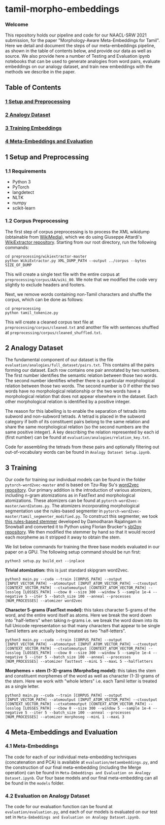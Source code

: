 # tamil-morpho-embeddings

### Welcome
This repository holds our pipeline and code for our NAACL-SRW 2021 submission, for the paper "Morphology-Aware Meta-Embeddings for Tamil". Here we detail and document the steps of our meta-embeddings pipeline, as shown in the table of contents below, and provide our data as well as source. We also provide here a number of Testing and Evaluation ipynb notebooks that can be used to generate analogies from word pairs, evaluate embeddings on our analogy dataset, and train new embeddings with the methods we describe in the paper. 

## Table of Contents

### [1 Setup and Preprocessing](#preprocessing)
### [2 Analogy Dataset](#dataset)
### [3 Training Embeddings](#training)
### [4 Meta-Embeddings and Evaluation](#evaluation)

## <a name=preprocessing></a>1 Setup and Preprocessing

### 1.1 Requirements

* Python 3
* PyTorch
* langdetect
* NLTK
* numpy
* scikit-learn

### 1.2 Corpus Preprocessing

The first step of corpus preprocessing is to process the XML wikidump (obtainable from [WikiMedia](https://dumps.wikimedia.org)), which we do using Giuseppe Attardi's [WikiExtractor repository](https://github.com/attardi/wikiextractor). Starting from our root directory, run the following commands:

```
cd preprocessing/wikiextractor-master
python WikiExtractor.py XML_DUMP_PATH --output ../corpus --bytes SIZE_OF_DUMP
```

This will create a single text file with the entire corpus at ```preprocessing/corpus/AA/wiki_00```. We note that we modified the code very slightly to exclude headers and footers.

Next, we remove words containing non-Tamil characters and shuffle the corpus, which can be done as follows:

```
cd preprocessing
python tamil_tokenize.py
```

This will create a cleaned corpus text file at ```preprocessing/corpus/cleaned.txt``` and another file with sentences shuffled at ```preprocessing/corpus/cleaned_shuffled.txt```.

## <a name=dataset></a>2 Analogy Dataset

The fundamental component of our dataset is the file ```evaluation/analogies/full_dataset/pairs.txt```. This contains all the pairs forming our dataset. Each row contains one pair annotated by two numbers. The first number identifies the semantic relation between those two words. The second number identifies whether there is a particular morphological relation between those two words. The second number is 0 if either the two words have no morphological relationship or the two words have a morphological relation that does not appear elsewhere in the dataset. Each other morphological relation is identified by a positive integer.

The reason for this labelling is to enable the separation of tetrads into subword and non-subword tetrads. A tetrad is placed in the subword category if both of its constituent pairs belong to the same relation and share the same morphological relation (so the second numbers are the same positive integer). A key describing the relation represented by each id (first number) can be found at ```evaluation/analogies/relation_key.txt```.

Code for assembling the tetrads from these pairs and optionally filtering out out-of-vocabulary words can be found in ```Analogy Dataset Setup.ipynb```.

## <a name=training></a>3 Training

Our code for training our individual models can be found in the folder ```pytorch-word2vec-master``` and is based on Tzu-Ray Su's [word2vec repository](https://github.com/ray1007/pytorch-word2vec). Our primary addition is the introduction of various atomizers, including n-gram atomizations as in FastText and morphological atomizations. These atomizers can be found at ```pytorch-word2vec-master/word2atoms.py```. The atomizers incorporating morphological segmentation use the rules-based segmenter in ```pytorch-word2vec-master/tamil_segmenter_modified.py```. To construct this segmenter, we took [this rules-based stemmer](https://github.com/rdamodharan/tamil-stemmer) developed by Damodharan Rajalingam in Snowball and converted it to Python using Florian Brucker's [sbl2py repository](https://github.com/torfsen/sbl2py). We then modified the stemmer by hand so that it would record each morpheme as it stripped it away to obtain the stem.

We list below commands for training the three base models evaluated in our paper on a GPU. The following setup command should be run first:

```python3 setup.py build_ext --inplace```

**Trivial atomization:** this is just standard skipgram word2vec.

```python3 main.py --cuda --train [CORPUS_PATH] --output [INPUT_VECTOR_PATH] --atomoutput [INPUT_ATOM_VECTOR_PATH] --ctxoutput [CONTEXT_VECTOR_PATH] --ctxatomoutput [CONTEXT_ATOM_VECTOR_PATH] --losslog [LOSSES_PATH] --cbow 0 --size 300 --window 5 --sample 1e-4 --negative 5 --iter 5 --batch_size 100 --anneal --processes [NUM_PROCESSES] --atomizer word2vec```

**Character 5-grams (FastText model):** this takes character 5-grams of the word, and the entire word itself as atoms. Here we break the word down into "half-letters" when taking n-grams i.e. we break the word down into its full Unicode representation so that many characters that appear to be single Tamil letters are actually being treated as two "half-letters".

```python3 main.py --cuda --train [CORPUS_PATH] --output [INPUT_VECTOR_PATH] --atomoutput [INPUT_ATOM_VECTOR_PATH] --ctxoutput [CONTEXT_VECTOR_PATH] --ctxatomoutput [CONTEXT_ATOM_VECTOR_PATH] --losslog [LOSSES_PATH] --cbow 0 --size 300 --window 5 --sample 1e-4 --negative 5 --iter 5 --batch_size 100 --anneal --processes [NUM_PROCESSES] --atomizer fasttext --minL 5 --maxL 5 --halfletters```

**Morphemes + stem (1-3)-grams (MorphoSeg model):** this takes the stem and constituent morphemes of the word as well as character (1-3)-grams of the stem. Here we work with "whole letters" i.e. each Tamil letter is treated as a single letter.

```python3 main.py --cuda --train [CORPUS_PATH] --output [INPUT_VECTOR_PATH] --atomoutput [INPUT_ATOM_VECTOR_PATH] --ctxoutput [CONTEXT_VECTOR_PATH] --ctxatomoutput [CONTEXT_ATOM_VECTOR_PATH] --losslog [LOSSES_PATH] --cbow 0 --size 300 --window 5 --sample 1e-4 --negative 5 --iter 5 --batch_size 100 --anneal --processes [NUM_PROCESSES] --atomizer morphoseg --minL 1 --maxL 3```

## <a name=evaluation></a>4 Meta-Embeddings and Evaluation

### 4.1 Meta-Embeddings

The code for each of our individual meta-embedding techniques (concatenation and PCA) is available at ```evaluation/metaembeddings.py```, and the construction of our final meta-embedding (including the Merge operation) can be found in ```Meta-Embeddings and Evaluation on Analogy Dataset.ipynb```. Our four base models and our final meta-embedding can all be found in the ```models``` folder.

### 4.2 Evaluation on Analogy Dataset

The code for our evaluation function can be found at ```evaluation/evaluation.py```, and each of our models is evaluated on our test set in ```Meta-Embeddings and Evaluation on Analogy Dataset.ipynb```.
